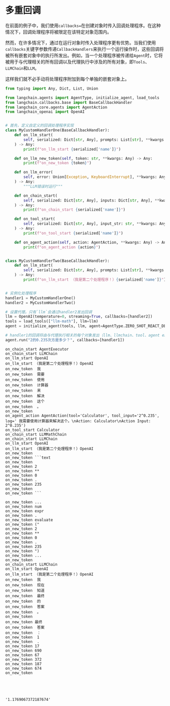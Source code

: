 # 多重回调

在前面的例子中，我们使用`callbacks=`在创建对象时传入回调处理程序。在这种情况下，回调处理程序将被限定在该特定对象范围内。

然而，在许多情况下，通过在运行对象时传入处理程序更有优势。当我们使用`callbacks`关键字参数传递`CallbackHandlers`来执行一个运行操作时，这些回调将被所有嵌套对象中的执行所发出。例如，当一个处理程序被传递给`Agent`时，它将被用于与代理相关的所有回调以及代理执行中涉及的所有对象，即`Tools`、`LLMChain`和`LLM`。

这样我们就不必手动将处理程序附加到每个单独的嵌套对象上。

```python
from typing import Any, Dict, List, Union

from langchain.agents import AgentType, initialize_agent, load_tools
from langchain.callbacks.base import BaseCallbackHandler
from langchain_core.agents import AgentAction
from langchain_openai import OpenAI


# 首先，定义自定义的回调处理程序实现
class MyCustomHandlerOne(BaseCallbackHandler):
    def on_llm_start(
        self, serialized: Dict[str, Any], prompts: List[str], **kwargs: Any
    ) -> Any:
        print(f"on_llm_start {serialized['name']}")

    def on_llm_new_token(self, token: str, **kwargs: Any) -> Any:
        print(f"on_new_token {token}")

    def on_llm_error(
        self, error: Union[Exception, KeyboardInterrupt], **kwargs: Any
    ) -> Any:
        """LLM错误时运行"""

    def on_chain_start(
        self, serialized: Dict[str, Any], inputs: Dict[str, Any], **kwargs: Any
    ) -> Any:
        print(f"on_chain_start {serialized['name']}")

    def on_tool_start(
        self, serialized: Dict[str, Any], input_str: str, **kwargs: Any
    ) -> Any:
        print(f"on_tool_start {serialized['name']}")

    def on_agent_action(self, action: AgentAction, **kwargs: Any) -> Any:
        print(f"on_agent_action {action}")


class MyCustomHandlerTwo(BaseCallbackHandler):
    def on_llm_start(
        self, serialized: Dict[str, Any], prompts: List[str], **kwargs: Any
    ) -> Any:
        print(f"on_llm_start （我是第二个处理程序！）{serialized['name']}")


# 实例化处理程序
handler1 = MyCustomHandlerOne()
handler2 = MyCustomHandlerTwo()

# 设置代理。只有`llm`会通过handler2发出回调
llm = OpenAI(temperature=0, streaming=True, callbacks=[handler2])
tools = load_tools(["llm-math"], llm=llm)
agent = initialize_agent(tools, llm, agent=AgentType.ZERO_SHOT_REACT_DESCRIPTION)

# handler1的回调将由与代理执行相关的每个对象发出（llm、llmchain、tool、agent executor）
agent.run("2的0.235次方是多少？", callbacks=[handler1])
```

    on_chain_start AgentExecutor
    on_chain_start LLMChain
    on_llm_start OpenAI
    on_llm_start （我是第二个处理程序！）OpenAI
    on_new_token  我
    on_new_token  需要
    on_new_token  使用
    on_new_token  计算器
    on_new_token  来
    on_new_token  解决
    on_new_token  这个
    on_new_token  。
    on_new_token  
    on_agent_action AgentAction(tool='Calculator', tool_input='2^0.235', log=' 我需要使用计算器来解决这个。\nAction: Calculator\nAction Input: 2^0.235')
    on_tool_start Calculator
    on_chain_start LLMMathChain
    on_chain_start LLMChain
    on_llm_start OpenAI
    on_llm_start （我是第二个处理程序！）OpenAI
    on_new_token  
    on_new_token ```text
    on_new_token 
    on_new_token 2
    on_new_token **
    on_new_token 0
    on_new_token .
    on_new_token 235
    on_new_token 
    on_new_token ```
    
    on_new_token ...
    on_new_token num
    on_new_token expr
    on_new_token .
    on_new_token evaluate
    on_new_token ("
    on_new_token 2
    on_new_token **
    on_new_token 0
    on_new_token .
    on_new_token 235
    on_new_token ")
    on_new_token ...
    on_new_token  
    on_chain_start LLMChain
    on_llm_start OpenAI
    on_llm_start （我是第二个处理程序！）OpenAI
    on_new_token  我
    on_new_token  现在
    on_new_token  知道
    on_new_token  最终
    on_new_token  的
    on_new_token  答案
    on_new_token  。
    on_new_token  
    on_new_token 最终
    on_new_token  答案
    on_new_token  ：
    on_new_token  1
    on_new_token  .
    on_new_token 17
    on_new_token 690
    on_new_token 67
    on_new_token 372
    on_new_token 187
    on_new_token 674
    on_new_token 
    




    '1.1769067372187674'


